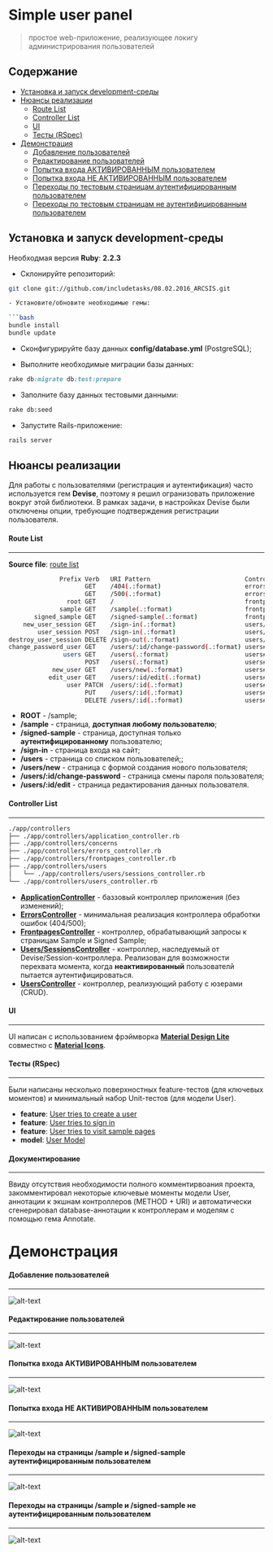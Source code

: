 Simple user panel
=================

> простое web-приложение, реализующее локигу администрирования пользователей

Содержание
----------

- [Установка и запуск development-среды](#Установка-и-запуск-development-среды)
- [Нюансы реализации](#Нюансы-реализации)
  - [Route List](#route-list)
  - [Controller List](#controller-list)
  - [UI](#ui)
  - [Тесты (RSpec)](#Тесты-rspec)
- [Демонстрация](#Демонстрация)
  - [Добавление пользователей](#Добавление-пользователей)
  - [Редактирование пользователей](#Редактирование-пользователей)
  - [Попытка входа АКТИВИРОВАННЫМ пользователем](#Попытка-входа-АКТИВИРОВАННЫМ-пользователем)
  - [Попытка входа НЕ АКТИВИРОВАННЫМ пользователем](#Попытка-входа-НЕ-АКТИВИРОВАННЫМ-пользователем)
  - [Переходы по тестовым страницам аутентифицированным пользователем](#Переходы-на-страницы-sample-и-signed-sample-аутентифицированным-пользователем)
  - [Переходы по тестовым страницам не аутентифицированным пользователем](#Переходы-на-страницы-sample-и-signed-sample-не-аутентифицированным-пользователем)

Установка и запуск development-среды
-------------------------------------

Необходмая версия **Ruby**: **2.2.3**

- Склонируйте репозиторий:

```bash
git clone git://github.com/includetasks/08.02.2016_ARCSIS.git

- Установите/обновите необходимые гемы:

```bash
bundle install
bundle update
```

- Сконфигурируйте базу данных **config/database.yml** (PostgreSQL);

- Выполните необходимые миграции базы данных:

```ruby
rake db:migrate db:test:prepare
```

- Заполните базу данных тестовыми данными:

```bash
rake db:seed
````

- Запустите Rails-приложение:

```bash
rails server
```

Нюансы реализации
-----------------

Для работы с пользователями (регистрация и аутентификация) часто используется гем **Devise**,
поэтому я решил огранизовать приложение вокруг этой библиотеки. В рамках задачи, в настройках Devise
были отключены опции, требующие подтверждения регистрации пользователя.

#### Route List
---

**Source file**: [route list](https://github.com/includetasks/08.02.2016_ARCSIS/blob/master/config/routes.rb)

```bash
              Prefix Verb   URI Pattern                          Controller#Action
                     GET    /404(.:format)                       errors#not_found
                     GET    /500(.:format)                       errors#internal_server_error
                root GET    /                                    frontpages#sample
              sample GET    /sample(.:format)                    frontpages#sample
       signed_sample GET    /signed-sample(.:format)             frontpages#signed_sample
    new_user_session GET    /sign-in(.:format)                   users/sessions#new
        user_session POST   /sign-in(.:format)                   users/sessions#create
destroy_user_session DELETE /sign-out(.:format)                  users/sessions#destroy
change_password_user GET    /users/:id/change-password(.:format) users#change_password
               users GET    /users(.:format)                     users#index
                     POST   /users(.:format)                     users#create
            new_user GET    /users/new(.:format)                 users#new
           edit_user GET    /users/:id/edit(.:format)            users#edit
                user PATCH  /users/:id(.:format)                 users#update
                     PUT    /users/:id(.:format)                 users#update
                     DELETE /users/:id(.:format)                 users#destroy
```

- **ROOT** - /sample;
- **/sample** - страница, **доступная любому пользователю**;
- **/signed-sample** - страница, доступная только **аутентифицированному** пользователю;
- **/sign-in** - страница входа на сайт;
- **/users** - страница со списком пользователей;;
- **/users/new** - страница с формой создания нового пользователя;
- **/users/:id/change-password** - страница смены пароля пользователя;
- **/users/:id/edit** - страница редактирования данных пользователя.

#### Controller List
---

```bash
./app/controllers
├── ./app/controllers/application_controller.rb
├── ./app/controllers/concerns
├── ./app/controllers/errors_controller.rb
├── ./app/controllers/frontpages_controller.rb
├── ./app/controllers/users
│   └── ./app/controllers/users/sessions_controller.rb
└── ./app/controllers/users_controller.rb
```

- **[ApplicationController](https://github.com/includetasks/08.02.2016_ARCSIS/blob/master/app/controllers/application_controller.rb)** - баззовый контроллер приложения (без изменений);
- **[ErrorsController](https://github.com/includetasks/08.02.2016_ARCSIS/blob/master/app/controllers/errors_controller.rb)** - минимальная реализация контроллера обработки ошибок (404/500);
- **[FrontpagesController](https://github.com/includetasks/08.02.2016_ARCSIS/blob/master/app/controllers/frontpages_controller.rb)** - контроллер, обрабатывающий запросы к страницам Sample и Signed Sample;
- **[Users/SessionsController](https://github.com/includetasks/08.02.2016_ARCSIS/blob/master/app/controllers/users/sessions_controller.rb)** - контроллер, наследуемый от Devise/Session-контроллера. Реализован для
возможности перехвата момента, когда **неактивированный** пользователй пытается аутентифицироваться.
- **[UsersController](https://github.com/includetasks/08.02.2016_ARCSIS/blob/master/app/controllers/users_controller.rb)** - контроллер, реализующий работу с юзерами (CRUD).


#### UI
---

UI написан с использованием фрэймворка **[Material Design Lite](https://github.com/cllns/material_design_lite-rails)** совместно с **[Material Icons](https://github.com/Angelmmiguel/material_icons)**.

#### Тесты (RSpec)
---

Были написаны несколько поверхностных feature-тестов (для ключевых моментов) и минимальный набор Unit-тестов (для модели User).

- **feature**: [User tries to create a user](https://github.com/includetasks/08.02.2016_ARCSIS/blob/master/spec/features/create_user_spec.rb)
- **feature**: [User tries to sign in](https://github.com/includetasks/08.02.2016_ARCSIS/blob/master/spec/features/user_tries_to_sign_in_spec.rb)
- **feature**: [User tries to visit sample pages](https://github.com/includetasks/08.02.2016_ARCSIS/blob/master/spec/features/user_tries_to_visit_pages_spec.rb)
- **model**: [User Model](https://github.com/includetasks/08.02.2016_ARCSIS/blob/master/spec/models/user_spec.rb)

#### Документирование
---

Ввиду отсутствия необходимости полного комментирвоания проекта, закомментировал
некоторые ключевые моменты модели User, аннотации к экшнам контроллеров (METHOD + URI) и
автоматически сгенерировал database-аннотации к контроллерам и моделям с помощью гема Annotate.


Демонстрация
============

#### Добавление пользователей
---
![alt-text](https://github.com/includetasks/08.02.2016_ARCSIS/blob/master/motions/1_motion.gif)

#### Редактирование пользователей
---
![alt-text](https://github.com/includetasks/08.02.2016_ARCSIS/blob/master/motions/2_motion.gif)

#### Попытка входа АКТИВИРОВАННЫМ пользователем
---
![alt-text](https://github.com/includetasks/08.02.2016_ARCSIS/blob/master/motions/3_motion.gif)

#### Попытка входа НЕ АКТИВИРОВАННЫМ пользователем
---
![alt-text](https://github.com/includetasks/08.02.2016_ARCSIS/blob/master/motions/4_motion.gif)

#### Переходы на страницы /sample и /signed-sample аутентифицированным пользователем
---
![alt-text](https://github.com/includetasks/08.02.2016_ARCSIS/blob/master/motions/5_motion.gif)

#### Переходы на страницы /sample и /signed-sample не аутентифицированным пользователем
---
![alt-text](https://github.com/includetasks/08.02.2016_ARCSIS/blob/master/motions/6_motion.gif)